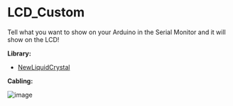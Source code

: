 # LCD_Custom

Tell what you want to show on your Arduino in the Serial Monitor and it will show on the LCD!

**Library:**
* [NewLiquidCrystal](https://github.com/fmalpartida/New-LiquidCrystal)

**Cabling:**

![image](https://user-images.githubusercontent.com/82216890/218256676-810a27a4-c1de-4a6a-9678-c58cefa945b9.png)
